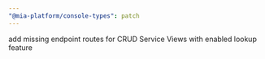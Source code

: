 ```yaml
---
"@mia-platform/console-types": patch
---
```


add missing endpoint routes for CRUD Service Views with enabled lookup feature
